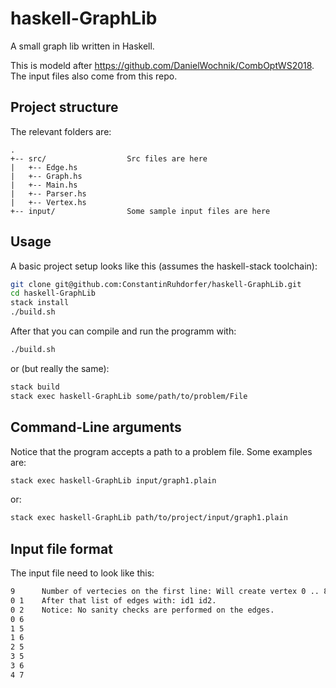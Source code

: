 # haskell-GraphLib

A small graph lib written in Haskell.

This is modeld after https://github.com/DanielWochnik/CombOptWS2018.
The input files also come from this repo.

## Project structure

The relevant folders are:

```
.
+-- src/                  Src files are here
|   +-- Edge.hs
|   +-- Graph.hs
|   +-- Main.hs
|   +-- Parser.hs
|   +-- Vertex.hs
+-- input/                Some sample input files are here
```

## Usage

A basic project setup looks like this (assumes the haskell-stack toolchain):

```sh
git clone git@github.com:ConstantinRuhdorfer/haskell-GraphLib.git
cd haskell-GraphLib
stack install
./build.sh
```

After that you can compile and run the programm with:

```sh
./build.sh
```

or (but really the same):

```sh
stack build
stack exec haskell-GraphLib some/path/to/problem/File
```

## Command-Line arguments

Notice that the program accepts a path to a problem file.
Some examples are:

```sh
stack exec haskell-GraphLib input/graph1.plain
```

or:

```sh
stack exec haskell-GraphLib path/to/project/input/graph1.plain
```

## Input file format

The input file need to look like this:

```sh
9      Number of vertecies on the first line: Will create vertex 0 .. 8
0 1    After that list of edges with: id1 id2.
0 2    Notice: No sanity checks are performed on the edges.
0 6
1 5
1 6
2 5
3 5
3 6
4 7
```
